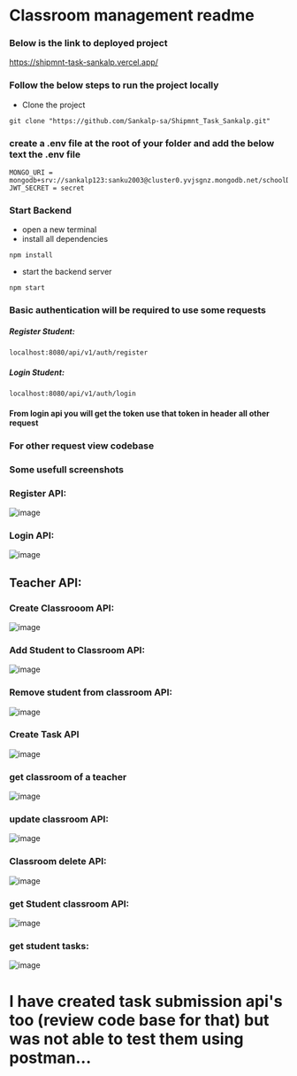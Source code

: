# Classroom management readme

### Below is the link to deployed project

https://shipmnt-task-sankalp.vercel.app/

### Follow the below steps to run the project locally

* Clone the project
```
git clone "https://github.com/Sankalp-sa/Shipmnt_Task_Sankalp.git"
```

### create a .env file at the root of your folder and add the below text the .env file

```
MONGO_URI = mongodb+srv://sankalp123:sanku2003@cluster0.yvjsgnz.mongodb.net/schoolDB
JWT_SECRET = secret
```

### Start Backend

* open a new terminal
* install all dependencies
```
npm install
```
* start the backend server
```
npm start
```

### Basic authentication will be required to use some requests

##### Register Student:
```
localhost:8080/api/v1/auth/register
```

##### Login Student:
```
localhost:8080/api/v1/auth/login
```

#### From login api you will get the token use that token in header all other request
### For other request view codebase

### Some usefull screenshots

### Register API:
![image](https://github.com/user-attachments/assets/f9b253e6-70f3-4319-8f40-d00856eb0e33)

### Login API:
![image](https://github.com/user-attachments/assets/36dd5726-367a-4a7a-a640-cab069e57d03)

## Teacher API:

### Create Classrooom API:
![image](https://github.com/user-attachments/assets/55ac70bf-3e86-41eb-868d-505607cb8c4a)

### Add Student to Classroom API:
![image](https://github.com/user-attachments/assets/6898b7ff-cc32-40b7-9bf9-f82d91ca637c)

### Remove student from classroom API:
![image](https://github.com/user-attachments/assets/6049a3f4-ca8a-4f6e-a3d4-db798efb9902)

### Create Task API
![image](https://github.com/user-attachments/assets/58796d6c-615c-48a3-a7a7-4408ba8b5b2d)

### get classroom of a teacher
![image](https://github.com/user-attachments/assets/9c33510f-2b3e-494a-b208-c6635d6a2505)

### update classroom API:
![image](https://github.com/user-attachments/assets/988461af-61c0-4c25-9588-eca068e3c2c2)

### Classroom delete API:
![image](https://github.com/user-attachments/assets/903c5357-1ea8-4b57-a31a-1f65a6c48d33)

### get Student classroom API:
![image](https://github.com/user-attachments/assets/be501e85-0490-497b-b77b-191075a7fc9d)

### get student tasks:
![image](https://github.com/user-attachments/assets/bad805dd-d717-4b46-ab24-8ad0a59382e9)

# I have created task submission api's too (review code base for that) but was not able to test them using postman...



